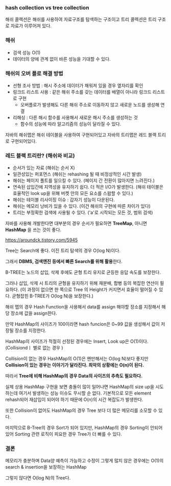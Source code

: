 ### hash collection vs tree collection 

해쉬 콜렉션은 해쉬를 사용하여 자료구조를 탐색하는 구조이고 트리 콜렉션은 트리 구조로 자료가 이루어져 있다. 



### 해쉬 

- 검색 성능 O(1)
- 데이터의 양에  관계 없이 바른 성능을 기대할 수 있다.



### 해쉬의 오버 플로 해결 방법

- 선형 조사 방법 : 해시 주소에 데이터가 채워져 있을 경우 옆자리를 확인
- 링크드 리스트 사용 : 같은 해쉬 주소를 갖는 데이터를 배열이 아니라 링크드 리스트로 구현
  - 오버플로가 발생해도 다른 해쉬 주소로 이동하지 않고 새로운 노드를 생성해 연결
- 리해싱 : 다른 해시 함수를 사용해서 새로운 해시 주소를 생성하는 것
  - 함수의 성능에 따라 알고리즘의 성능이 달라질 수 있다.



자바의 해쉬맵은 해쉬 테이블을 사용하여 구현되어있고 자바의 트리맵은 레드 블랙 트리로 구현되어있다.







### 레드 블랙 트리란? (해쉬와 비교)

- 순서가 있는 자료 (해쉬는 순서 X)
- 일관성있는 퍼포먼스 (해쉬는 rehashing 될 때 비정상적인 시간 발생)
- 해쉬는 페이지 폴트를 일으킬 수 있다. (페이지 간 전환이 많아지면 느려진다.)
- 연속된 삽입간에 지역성을 유지하기 쉽다. 더 적은 I/O가 발생한다. (해쉬 테이블은 효율적인 look up을 위해 버켓 안의 모든 요소를 스왑할 수 있다.)
- 해쉬는 테이블 리사이징 이슈 : 갑자기 성능이 다운된다.
- 해쉬는 메모리 낭비가 있을 수 있다. (이건 해쉬의 구현에 따른 차이가 있다)
- 트리는 부정확한 검색에 사용될 수 있다. ('a'로 시작되는 모든 것, 범위 검색)



자바를 사용해 개발한다면 대부분의 경우 순서가 필요하면 **TreeMap**, 아니면 **HashMap** 을 쓰는 것이 좋다.



https://aroundck.tistory.com/5945



Tree는 Search에 좋다. 이진 트리 탐색의 경우 O(log N)이다.

그래서 **DBMS, 검색엔진 등에서 빠른 Search를 위해 활용**한다.



B-TREE는 노드의 삽입, 삭제 후에도 균형 트리 유지로 균등한 응답 속도를 보장한다.

그러나 삽입, 삭제 시 트리의 균형을 유지하기 위해 재분배, 합병 등의 복잡한 연산이 필요하다. (이 과정이 없으면 한 쪽으로 Tree 의 Height가 커지면서 효율이 떨어질 수 있다. 균형잡힌 B-TREE가 O(log N)을 보장한다.)



해쉬 맵의 경우 Hash Function을 사용해서 data를 assign 해야할 장소를 지정해서 해당 장소에 값을 assign한다.

만약 HashMap의 사이즈가 100이라면 hash funcion은 0~99 값을 생성해서 값이 저장될 장소를 지정한다.

HashMap의 사이즈가 적절히 선정된 경우에는 Insert, Look up은 O(1)이다. (Collisiondㅣ 별로 없는 경우 )



Collision이 없는 경우 HashMap의 O(1)은 왠만해서는 O(log N)보다 좋지만 **Collision이 있는 경우는 이야기가 달라진다. 최악의 상황에는 O(n)이 된다.**

따라서 **Tree에 비해 HashMap의 경우 Data의 사이즈의 추측도 필요하다.**



실제 상용 HashMap 구현을 보면 충돌이 많이 일어나면 HashMap의 size up을 시도하는데 여기서 발생하는 성능 이슈도 무시할 순 없다. 기본적으로 모든 element rehash되어 재삽입이 되어야 하기 때문에 O(n)의 시간 복잡도가 발생한다.



또한 Collision이 없어도 HashMap의 경우 Tree 보다 더 많은 메모리를 소모할 수 있다.



마지막으로 B-Tree의 경우 Sort가 되어 있지만, HashMap의 경우 Sorting이 안되어 있어 Sorting 관련 로직이 피요한 경우 Tree가 더 빠를 수 있다.



### 결론 

메모리가 충분하며 Data양 예측이 가능하고 수정이 그렇게 많지 않은 경우에는 O(1)의 search & insertion을 보장하는 HashMap

그렇지 않다면 O(log N)의 Tree다.

